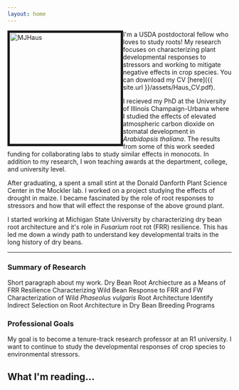 ```yaml
---
layout: home
---
```


<div style="float: left">
	<img src="{{ site.url }}/assets/images/MJH_Web1.jpg" alt="MJHaus" title="My face" width="250" height="250"; border=5px solid black; margin-left= 19%/>
</div>
I'm a USDA postdoctoral fellow who loves to study roots! My research focuses on characterizing plant developmental responses to stressors and working to mitigate negative effects in crop species. You can download my CV [here]({{ site.url }}/assets/Haus_CV.pdf).

I recieved my PhD at the University of Illinois Champaign-Urbana where I studied the effects of elevated atmospheric carbon dioxide on stomatal development in _Arabidopsis thaliana_. The results from some of this work seeded funding for collaborating labs to study similar effects in monocots. In addition to my research, I won teaching awards at the department, college, and university level. 

After graduating, a spent a small stint at the Donald Danforth Plant Science Center in the Mockler lab. I worked on a project studying the effects of drought in maize. I became fascinated by the role of root responses to stressors and how that will effect the response of the above ground plant. 

I started working at Michigan State University by characterizing dry bean root architecture and it's role in _Fusarium_ root rot (FRR) resilience. This has led me down a windy path to understand key developmental traits in the long history of dry beans.

-------------------

### Summary of Research

Short paragraph about my work.
	Dry Bean Root Archiecture as a Means of FRR Resilience
	Characterizing Wild Bean Response to FRR and FW
	Characterization of Wild _Phaseolus vulgaris_ Root Architecture
	Identify Indirect Selection on Root Architecture in Dry Bean Breeding Programs

### Professional Goals

My goal is to become a tenure-track research professor at an R1 university. I want to continue to study the developmental responses of crop species to environmental stressors.

## What I'm reading...
